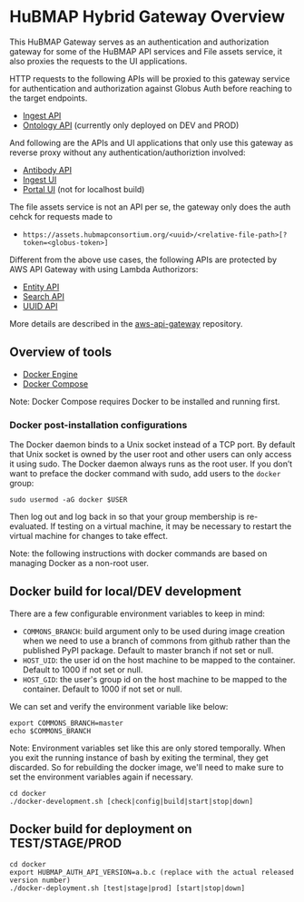 # HuBMAP Hybrid Gateway Overview

This HuBMAP Gateway serves as an authentication and authorization gateway for some of the HuBMAP API services and File assets service, it also proxies the requests to the UI applications. 

HTTP requests to the following APIs will be proxied to this gateway service for authentication and authorization against Globus Auth before reaching to the target endpoints. 

- [Ingest API](https://github.com/hubmapconsortium/ingest-api)
- [Ontology API](https://github.com/hubmapconsortium/ontology-api) (currently only deployed on DEV and PROD)

And following are the APIs and UI applications that only use this gateway as reverse proxy without any authentication/authoriztion involved:

- [Antibody API](https://github.com/hubmapconsortium/antibody-api)
- [Ingest UI](https://github.com/hubmapconsortium/ingest-ui)
- [Portal UI](https://github.com/hubmapconsortium/portal-ui) (not for localhost build)

The file assets service is not an API per se, the gateway only does the auth cehck for requests made to

- `https://assets.hubmapconsortium.org/<uuid>/<relative-file-path>[?token=<globus-token>]`

Different from the above use cases, the following APIs are protected by AWS API Gateway with using Lambda Authorizors:

- [Entity API](https://github.com/hubmapconsortium/entity-api)
- [Search API](https://github.com/hubmapconsortium/search-api)
- [UUID API](https://github.com/hubmapconsortium/uuid-api)

More details are described in the [aws-api-gateway](https://github.com/hubmapconsortium/aws-api-gateway) repository.


## Overview of tools

- [Docker Engine](https://docs.docker.com/install/)
- [Docker Compose](https://docs.docker.com/compose/install/)

Note: Docker Compose requires Docker to be installed and running first.

### Docker post-installation configurations

The Docker daemon binds to a Unix socket instead of a TCP port. By default that Unix socket is owned by the user root and other users can only access it using sudo. The Docker daemon always runs as the root user. If you don’t want to preface the docker command with sudo, add users to the `docker` group:

````
sudo usermod -aG docker $USER
````

Then log out and log back in so that your group membership is re-evaluated. If testing on a virtual machine, it may be necessary to restart the virtual machine for changes to take effect.

Note: the following instructions with docker commands are based on managing Docker as a non-root user.

## Docker build for local/DEV development

There are a few configurable environment variables to keep in mind:

- `COMMONS_BRANCH`: build argument only to be used during image creation when we need to use a branch of commons from github rather than the published PyPI package. Default to master branch if not set or null.
- `HOST_UID`: the user id on the host machine to be mapped to the container. Default to 1000 if not set or null.
- `HOST_GID`: the user's group id on the host machine to be mapped to the container. Default to 1000 if not set or null.

We can set and verify the environment variable like below:

````
export COMMONS_BRANCH=master
echo $COMMONS_BRANCH
````

Note: Environment variables set like this are only stored temporally. When you exit the running instance of bash by exiting the terminal, they get discarded. So for rebuilding the docker image, we'll need to make sure to set the environment variables again if necessary.

```
cd docker
./docker-development.sh [check|config|build|start|stop|down]
```

## Docker build for deployment on TEST/STAGE/PROD

```
cd docker
export HUBMAP_AUTH_API_VERSION=a.b.c (replace with the actual released version number)
./docker-deployment.sh [test|stage|prod] [start|stop|down]
```

